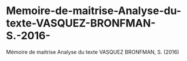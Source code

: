 # Memoire-de-maitrise-Analyse-du-texte-VASQUEZ-BRONFMAN-S.-2016-
Mémoire de maitrise Analyse du texte VASQUEZ BRONFMAN, S. (2016)
